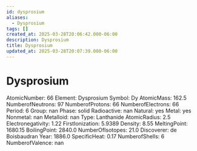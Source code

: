 ```yaml
---
id: dysprosium
aliases:
  - Dysprosium
tags: []
created_at: 2025-03-28T20:06:42.000-06:00
description: Dysprosium
title: Dysprosium
updated_at: 2025-03-28T20:07:39.000-06:00
---
```


# Dysprosium
AtomicNumber: 66
Element: Dysprosium
Symbol: Dy
AtomicMass: 162.5
NumberofNeutrons: 97
NumberofProtons: 66
NumberofElectrons: 66
Period: 6
Group: nan
Phase: solid
Radioactive: nan
Natural: yes
Metal: yes
Nonmetal: nan
Metalloid: nan
Type: Lanthanide
AtomicRadius: 2.5
Electronegativity: 1.22
FirstIonization: 5.9389
Density: 8.55
MeltingPoint: 1680.15
BoilingPoint: 2840.0
NumberOfIsotopes: 21.0
Discoverer: de Boisbaudran
Year: 1886.0
SpecificHeat: 0.17
NumberofShells: 6
NumberofValence: nan
